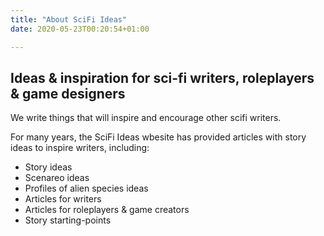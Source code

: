 ```yaml
---
title: "About SciFi Ideas"
date: 2020-05-23T00:20:54+01:00

---
```



<h2>Ideas & inspiration for sci-fi writers, roleplayers & game designers</h2>

We write things that will inspire and encourage other scifi writers. 

For many years, the SciFi Ideas wbesite has provided articles with story ideas to inspire writers, including: 

<ul>
<li>Story ideas</li>
<li>Scenareo ideas</li>
<li>Profiles of alien species ideas</li>
<li>Articles for writers</li>
<li>Articles for roleplayers & game creators</li>
<li>Story starting-points</li>
</ul>